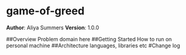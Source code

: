 # game-of-greed
**Author**: Aliya Summers
**Version**: 1.0.0

##Overview
    Problem domain here
##Getting Started
    How to run on personal machine
##Architecture
    languages, libraries etc
#Change log
